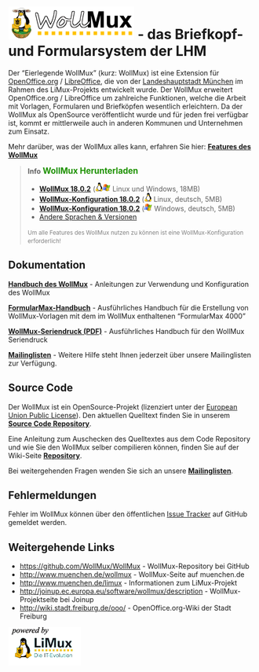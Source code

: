 ![](Wollmux_logo_medium.gif "fig:Wollmux_logo_medium.gif") - das Briefkopf- und Formularsystem der LHM
======================================================================================================

Der “Eierlegende WollMux” (kurz: WollMux) ist eine Extension für
[OpenOffice.org](http://www.openoffice.org) /
[LibreOffice](http://www.documentfoundation.org), die von der
[Landeshauptstadt München](http://www.muenchen.de) im Rahmen des
LiMux-Projekts entwickelt wurde. Der WollMux erweitert OpenOffice.org /
LibreOffice um zahlreiche Funktionen, welche die Arbeit mit Vorlagen,
Formularen und Briefköpfen wesentlich erleichtern. Da der WollMux als
OpenSource veröffentlicht wurde und für jeden frei verfügbar ist, kommt
er mittlerweile auch in anderen Kommunen und Unternehmen zum Einsatz.

Mehr darüber, was der WollMux alles kann, erfahren Sie hier: **[Features des WollMux](Features.md)**

> **Info**  <span style="font-size:larger;font-weight:bold;color:#1D9101">WollMux Herunterladen</span>
> - **[WollMux 18.0.2](http://www.wollmux.net/files/18.0.2/wollmux-18.0.2-installer.jar)** (![](Linux-icon.png "fig:Linux-icon.png")![](Windows-icon.png "fig:Windows-icon.png") Linux und Windows, 18MB)
> - **[WollMux-Konfiguration 18.0.2](http://www.wollmux.net/files/18.0.2/wollmux-config-de-utf8-18.0.2.tar.gz)** (![](Linux-icon.png "fig:Linux-icon.png") Linux, deutsch, 5MB)
> - **[WollMux-Konfiguration 18.0.2](http://www.wollmux.net/files/18.0.2/wollmux-config-de-18.0.2-installer.exe)** (![](Windows-icon.png "fig:Windows-icon.png") Windows, deutsch, 5MB)
> - [Andere Sprachen & Versionen](Download.md)
>
> <span style="font-size:smaller; color:gray;">Um alle Features des WollMux nutzen zu können ist eine WollMux-Konfiguration erforderlich!</span>

Dokumentation
-------------

**[Handbuch des WollMux](18.0/Handbuch_des_WollMux.md)** -
Anleitungen zur Verwendung und Konfiguration des WollMux

**[FormularMax-Handbuch](18.0/FormularMax/FormularMax.md)** -
Ausführliches Handbuch für die Erstellung von WollMux-Vorlagen mit dem
im WollMux enthaltenen “FormularMax 4000”

**[WollMux-Seriendruck
(PDF)](http://www.wollmux.net/files/WollMux_Seriendruck.pdf)** -
Ausführliches Handbuch für den WollMux Seriendruck

**[Mailinglisten](Mailinglisten.md)** - Weitere Hilfe steht
Ihnen jederzeit über unsere Mailinglisten zur Verfügung.

Source Code
-----------

Der WollMux ist ein OpenSource-Projekt (lizenziert unter der [European
Union Public License](http://joinup.ec.europa.eu/software/page/eupl)).
Den aktuellen Quelltext finden Sie in unserem **[Source Code Repository](https://github.com/WollMux/WollMux)**.

Eine Anleitung zum Auschecken des Quelltextes aus dem Code Repository
und wie Sie den WollMux selber compilieren können, finden Sie auf der
Wiki-Seite **[Repository](Repository.md)**.

Bei weitergehenden Fragen wenden Sie sich an unsere
**[Mailinglisten](Mailinglisten.md)**.

Fehlermeldungen
---------------

Fehler im WollMux können über den öffentlichen [Issue
Tracker](https://github.com/WollMux/WollMux/issues) auf GitHub gemeldet
werden.

Weitergehende Links
-------------------

-   <https://github.com/WollMux/WollMux> - WollMux-Repository bei GitHub
-   <http://www.muenchen.de/wollmux> - WollMux-Seite auf muenchen.de
-   <http://www.muenchen.de/limux> - Informationen zum LiMux-Projekt
-   <http://joinup.ec.europa.eu/software/wollmux/description> -
    WollMux-Projektseite bei Joinup
-   <http://wiki.stadt.freiburg.de/ooo/> - OpenOffice.org-Wiki der Stadt
    Freiburg

![](Limux_power.gif "Limux_power.gif")
